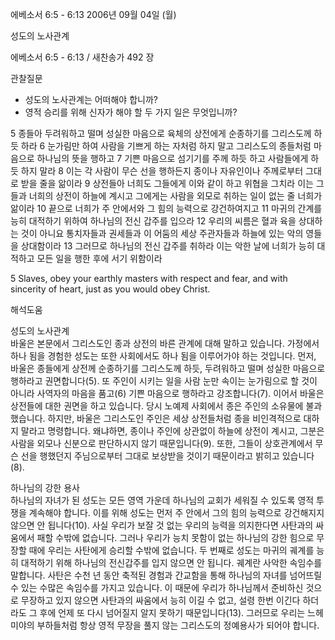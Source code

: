 에베소서 6:5 - 6:13 
2006년 09월 04일 (월)

성도의 노사관계



에베소서 6:5 - 6:13 / 새찬송가 492 장


관찰질문
- 성도의 노사관계는 어떠해야 합니까?
- 영적 승리를 위해 신자가 해야 할 두 가지 일은 무엇입니까?

5 종들아 두려워하고 떨며 성실한 마음으로 육체의 상전에게 순종하기를 그리스도께 하듯 하라 6 눈가림만 하여 사람을 기쁘게 하는 자처럼 하지 말고 그리스도의 종들처럼 마음으로 하나님의 뜻을 행하고 7 기쁜 마음으로 섬기기를 주께 하듯 하고 사람들에게 하듯 하지 말라 8 이는 각 사람이 무슨 선을 행하든지 종이나 자유인이나 주께로부터 그대로 받을 줄을 앎이라 9 상전들아 너희도 그들에게 이와 같이 하고 위협을 그치라 이는 그들과 너희의 상전이 하늘에 계시고 그에게는 사람을 외모로 취하는 일이 없는 줄 너희가 앎이라 10 끝으로 너희가 주 안에서와 그 힘의 능력으로 강건하여지고 11 마귀의 간계를 능히 대적하기 위하여 하나님의 전신 갑주를 입으라 12 우리의 씨름은 혈과 육을 상대하는 것이 아니요 통치자들과 권세들과 이 어둠의 세상 주관자들과 하늘에 있는 악의 영들을 상대함이라 13 그러므로 하나님의 전신 갑주를 취하라 이는 악한 날에 너희가 능히 대적하고 모든 일을 행한 후에 서기 위함이라

5  Slaves, obey your earthly masters with respect and fear, and with sincerity of heart, just as you would obey Christ.

해석도움





성도의 노사관계  
바울은 본문에서 그리스도인 종과 상전의 바른 관계에 대해 말하고 있습니다. 가정에서 하나 됨을 경험한 성도는 또한 사회에서도 하나 됨을 이루어가야 하는 것입니다. 먼저, 바울은 종들에게 상전께 순종하기를 그리스도께 하듯, 두려워하고 떨며 성실한 마음으로 행하라고 권면합니다(5). 또 주인이 시키는 일을 사람 눈만 속이는 눈가림으로 할 것이 아니라 사역자의 마음을 품고(6) 기쁜 마음으로 행하라고 강조합니다(7). 이어서 바울은 상전들에 대한 권면을 하고 있습니다. 당시 노예제 사회에서 종은 주인의 소유물에 불과했습니다. 하지만, 바울은 그리스도인 주인은 세상 상전들처럼 종을 비인격적으로 대하지 말라고 명령합니다. 왜냐하면, 종이나 주인에 상관없이 하늘에 상전이 계시고, 그분은 사람을 외모나 신분으로 판단하시지 않기 때문입니다(9). 또한, 그들이 상호관계에서 무슨 선을 행했던지 주님으로부터 그대로 보상받을 것이기 때문이라고 밝히고 있습니다(8).     

하나님의 강한 용사  
하나님의 자녀가 된 성도는 모든 영역 가운데 하나님의 교회가 세워질 수 있도록 영적 투쟁을 계속해야 합니다. 이를 위해 성도는 먼저 주 안에서 그의 힘의 능력으로 강건해지지 않으면 안 됩니다(10). 사실 우리가 보잘 것 없는 우리의 능력을 의지한다면 사탄과의 싸움에서 패할 수밖에 없습니다. 그러나 우리가 능치 못함이 없는 하나님의 강한 힘으로 무장할 때에 우리는 사탄에게 승리할 수밖에 없습니다. 두 번째로 성도는 마귀의 궤계를 능히 대적하기 위해 하나님의 전신갑주를 입지 않으면 안 됩니다. 궤계란 사악한 속임수를 말합니다. 사탄은  수천 년 동안 축적된 경험과 간교함을 통해 하나님의 자녀를 넘어뜨릴 수 있는 수많은 속임수를 가지고 있습니다. 이 때문에 우리가 하나님께서 준비하신 것으로 무장하고 있지 않으면 사탄과의 싸움에서 능히 이길 수 없고, 설령 한번 이긴다 하더라도 그 후에 언제 또 다시 넘어질지 알지 못하기 때문입니다(13). 그러므로 우리는 느헤미야의 부하들처럼 항상 영적 무장을 풀지 않는 그리스도의 정예용사가 되어야 합니다.
